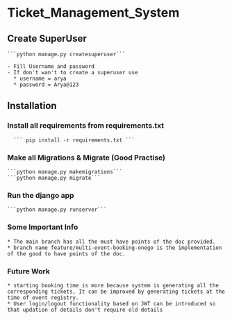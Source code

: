 # Ticket_Management_System

## Create SuperUser 
    ```python manage.py createsuperuser``` 
    
    - Fill Username and password  
    - If don't wan't to create a superuser use 
      * username = arya
      * password = Arya@123
    
## Installation 

 ### Install all requirements from requirements.txt 
      ``` pip install -r requirements.txt ```
      
 ### Make all Migrations & Migrate (Good Practise) 
    ```python manage.py makemigrations```
    ```python manage.py migrate```
    
### Run the django app 
    ```python manage.py runserver```
### Some Important Info 
    * The main branch has all the must have points of the doc provided. 
    * branch name feature/multi-event-booking-onego is the implementation of the good to have points of the doc.
    
### Future Work 
    * starting booking time is more because system is generating all the corresponding tickets, It can be improved by generating tickets at the time of event registry.
    * User login/logout functionality based on JWT can be introduced so that updation of details don't require old details
    
    
  
